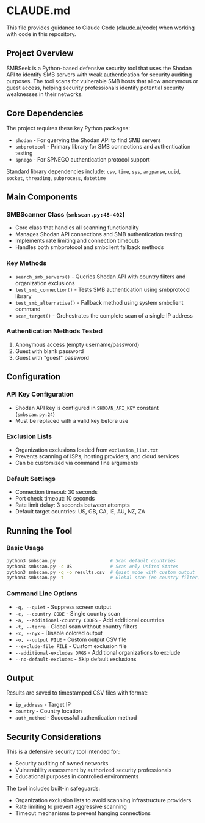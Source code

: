# CLAUDE.md

This file provides guidance to Claude Code (claude.ai/code) when working with code in this repository.

## Project Overview

SMBSeek is a Python-based defensive security tool that uses the Shodan API to identify SMB servers with weak authentication for security auditing purposes. The tool scans for vulnerable SMB hosts that allow anonymous or guest access, helping security professionals identify potential security weaknesses in their networks.

## Core Dependencies

The project requires these key Python packages:
- `shodan` - For querying the Shodan API to find SMB servers
- `smbprotocol` - Primary library for SMB connections and authentication testing
- `spnego` - For SPNEGO authentication protocol support

Standard library dependencies include: `csv`, `time`, `sys`, `argparse`, `uuid`, `socket`, `threading`, `subprocess`, `datetime`

## Main Components

### SMBScanner Class (`smbscan.py:48-402`)
- Core class that handles all scanning functionality
- Manages Shodan API connections and SMB authentication testing
- Implements rate limiting and connection timeouts
- Handles both smbprotocol and smbclient fallback methods

### Key Methods
- `search_smb_servers()` - Queries Shodan API with country filters and organization exclusions
- `test_smb_connection()` - Tests SMB authentication using smbprotocol library
- `test_smb_alternative()` - Fallback method using system smbclient command
- `scan_target()` - Orchestrates the complete scan of a single IP address

### Authentication Methods Tested
1. Anonymous access (empty username/password)
2. Guest with blank password
3. Guest with "guest" password

## Configuration

### API Key Configuration
- Shodan API key is configured in `SHODAN_API_KEY` constant (`smbscan.py:24`)
- Must be replaced with a valid key before use

### Exclusion Lists
- Organization exclusions loaded from `exclusion_list.txt`
- Prevents scanning of ISPs, hosting providers, and cloud services
- Can be customized via command line arguments

### Default Settings
- Connection timeout: 30 seconds
- Port check timeout: 10 seconds  
- Rate limit delay: 3 seconds between attempts
- Default target countries: US, GB, CA, IE, AU, NZ, ZA

## Running the Tool

### Basic Usage
```bash
python3 smbscan.py                    # Scan default countries
python3 smbscan.py -c US              # Scan only United States
python3 smbscan.py -q -o results.csv  # Quiet mode with custom output
python3 smbscan.py -t                 # Global scan (no country filter)
```

### Command Line Options
- `-q, --quiet` - Suppress screen output
- `-c, --country CODE` - Single country scan
- `-a, --additional-country CODES` - Add additional countries
- `-t, --terra` - Global scan without country filters
- `-x, --nyx` - Disable colored output
- `-o, --output FILE` - Custom output CSV file
- `--exclude-file FILE` - Custom exclusion file
- `--additional-excludes ORGS` - Additional organizations to exclude
- `--no-default-excludes` - Skip default exclusions

## Output

Results are saved to timestamped CSV files with format:
- `ip_address` - Target IP
- `country` - Country location
- `auth_method` - Successful authentication method

## Security Considerations

This is a defensive security tool intended for:
- Security auditing of owned networks
- Vulnerability assessment by authorized security professionals
- Educational purposes in controlled environments

The tool includes built-in safeguards:
- Organization exclusion lists to avoid scanning infrastructure providers
- Rate limiting to prevent aggressive scanning
- Timeout mechanisms to prevent hanging connections